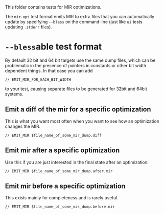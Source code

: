 This folder contains tests for MIR optimizations.

The `mir-opt` test format emits MIR to extra files that you can automatically update by specifying
`--bless` on the command line (just like `ui` tests updating `.stderr` files).

# `--bless`able test format

By default 32 bit and 64 bit targets use the same dump files, which can be problematic in the
presence of pointers in constants or other bit width dependent things. In that case you can add

```
// EMIT_MIR_FOR_EACH_BIT_WIDTH
```

to your test, causing separate files to be generated for 32bit and 64bit systems.

## Emit a diff of the mir for a specific optimization

This is what you want most often when you want to see how an optimization changes the MIR.

```
// EMIT_MIR $file_name_of_some_mir_dump.diff
```

## Emit mir after a specific optimization

Use this if you are just interested in the final state after an optimization.

```
// EMIT_MIR $file_name_of_some_mir_dump.after.mir
```

## Emit mir before a specific optimization

This exists mainly for completeness and is rarely useful.

```
// EMIT_MIR $file_name_of_some_mir_dump.before.mir
```
